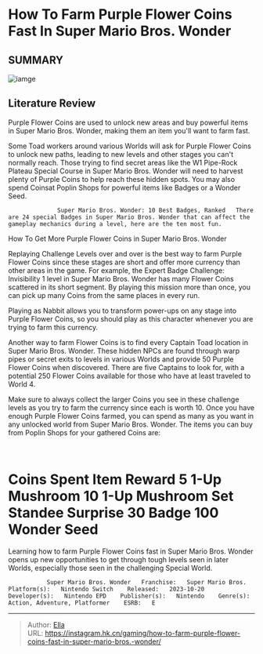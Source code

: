 # How To Farm Purple Flower Coins Fast In Super Mario Bros. Wonder


## SUMMARY 

![iamge](https://static1.srcdn.com/wordpress/wp-content/uploads/2023/11/how-to-farm-purple-flower-coins-fast-in-super-mario-bros-wonder.jpg)

## Literature Review

Purple Flower Coins are used to unlock new areas and buy powerful items in Super Mario Bros. Wonder, making them an item you&#39;ll want to farm fast.





Some Toad workers around various Worlds will ask for Purple Flower Coins to unlock new paths, leading to new levels and other stages you can&#39;t normally reach. Those trying to find secret areas like the W1 Pipe-Rock Plateau Special Course in Super Mario Bros. Wonder will need to harvest plenty of Purple Coins to help reach these hidden spots. You may also spend Coinsat Poplin Shops for powerful items like Badges or a Wonder Seed.




                  Super Mario Bros. Wonder: 10 Best Badges, Ranked   There are 24 special Badges in Super Mario Bros. Wonder that can affect the gameplay mechanics during a level, here are the ten most fun.    


 How To Get More Purple Flower Coins in Super Mario Bros. Wonder 
          

Replaying Challenge Levels over and over is the best way to farm Purple Flower Coins since these stages are short and offer more currency than other areas in the game. For example, the Expert Badge Challenge: Invisibility 1 level in Super Mario Bros. Wonder has many Flower Coins scattered in its short segment. By playing this mission more than once, you can pick up many Coins from the same places in every run.



Playing as Nabbit allows you to transform power-ups on any stage into Purple Flower Coins, so you should play as this character whenever you are trying to farm this currency.







Another way to farm Flower Coins is to find every Captain Toad location in Super Mario Bros. Wonder. These hidden NPCs are found through warp pipes or secret exits to levels in various Worlds and provide 50 Purple Flower Coins when discovered. There are five Captains to look for, with a potential 250 Flower Coins available for those who have at least traveled to World 4.

Make sure to always collect the larger Coins you see in these challenge levels as you try to farm the currency since each is worth 10. Once you have enough Purple Flower Coins farmed, you can spend as many as you want in any unlocked world from Super Mario Bros. Wonder. The items you can buy from Poplin Shops for your gathered Coins are:

​​​​​​

  # Coins Spent   Item Reward    5   1-Up Mushroom    10   1-Up Mushroom Set    Standee Surprise    30   Badge    100   Wonder Seed   






Learning how to farm Purple Flower Coins fast in Super Mario Bros. Wonder opens up new opportunities to get through tough levels seen in later Worlds, especially those seen in the challenging Special World.

               Super Mario Bros. Wonder   Franchise:   Super Mario Bros.    Platform(s):   Nintendo Switch    Released:   2023-10-20    Developer(s):   Nintendo EPD    Publisher(s):   Nintendo    Genre(s):   Action, Adventure, Platformer    ESRB:   E      

---

> Author: [Ella](https://instagram.hk.cn/)  
> URL: https://instagram.hk.cn/gaming/how-to-farm-purple-flower-coins-fast-in-super-mario-bros.-wonder/  

